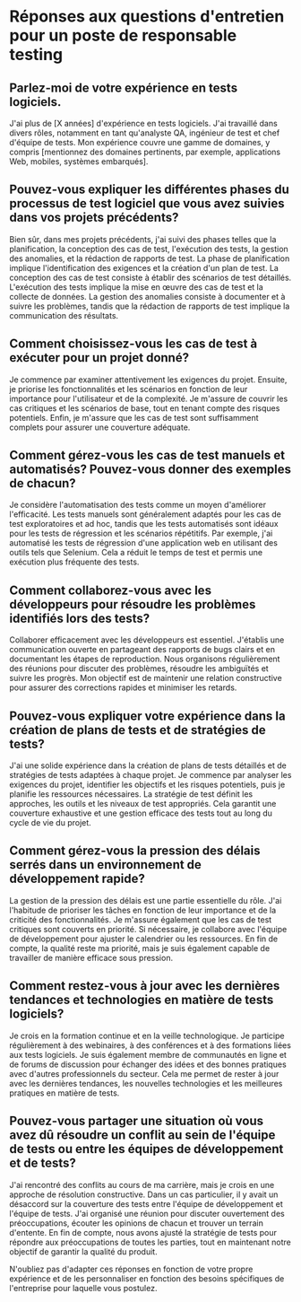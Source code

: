 # Réponses aux questions d'entretien pour un poste de responsable testing

## Parlez-moi de votre expérience en tests logiciels.

J'ai plus de [X années] d'expérience en tests logiciels. J'ai travaillé dans divers rôles, notamment en tant qu'analyste QA, ingénieur de test et chef d'équipe de tests. Mon expérience couvre une gamme de domaines, y compris [mentionnez des domaines pertinents, par exemple, applications Web, mobiles, systèmes embarqués].

## Pouvez-vous expliquer les différentes phases du processus de test logiciel que vous avez suivies dans vos projets précédents?

Bien sûr, dans mes projets précédents, j'ai suivi des phases telles que la planification, la conception des cas de test, l'exécution des tests, la gestion des anomalies, et la rédaction de rapports de test. La phase de planification implique l'identification des exigences et la création d'un plan de test. La conception des cas de test consiste à établir des scénarios de test détaillés. L'exécution des tests implique la mise en œuvre des cas de test et la collecte de données. La gestion des anomalies consiste à documenter et à suivre les problèmes, tandis que la rédaction de rapports de test implique la communication des résultats.

## Comment choisissez-vous les cas de test à exécuter pour un projet donné?

Je commence par examiner attentivement les exigences du projet. Ensuite, je priorise les fonctionnalités et les scénarios en fonction de leur importance pour l'utilisateur et de la complexité. Je m'assure de couvrir les cas critiques et les scénarios de base, tout en tenant compte des risques potentiels. Enfin, je m'assure que les cas de test sont suffisamment complets pour assurer une couverture adéquate.

## Comment gérez-vous les cas de test manuels et automatisés? Pouvez-vous donner des exemples de chacun?

Je considère l'automatisation des tests comme un moyen d'améliorer l'efficacité. Les tests manuels sont généralement adaptés pour les cas de test exploratoires et ad hoc, tandis que les tests automatisés sont idéaux pour les tests de régression et les scénarios répétitifs. Par exemple, j'ai automatisé les tests de régression d'une application web en utilisant des outils tels que Selenium. Cela a réduit le temps de test et permis une exécution plus fréquente des tests.

## Comment collaborez-vous avec les développeurs pour résoudre les problèmes identifiés lors des tests?

Collaborer efficacement avec les développeurs est essentiel. J'établis une communication ouverte en partageant des rapports de bugs clairs et en documentant les étapes de reproduction. Nous organisons régulièrement des réunions pour discuter des problèmes, résoudre les ambiguïtés et suivre les progrès. Mon objectif est de maintenir une relation constructive pour assurer des corrections rapides et minimiser les retards.

## Pouvez-vous expliquer votre expérience dans la création de plans de tests et de stratégies de tests?

J'ai une solide expérience dans la création de plans de tests détaillés et de stratégies de tests adaptées à chaque projet. Je commence par analyser les exigences du projet, identifier les objectifs et les risques potentiels, puis je planifie les ressources nécessaires. La stratégie de test définit les approches, les outils et les niveaux de test appropriés. Cela garantit une couverture exhaustive et une gestion efficace des tests tout au long du cycle de vie du projet.

## Comment gérez-vous la pression des délais serrés dans un environnement de développement rapide?

La gestion de la pression des délais est une partie essentielle du rôle. J'ai l'habitude de prioriser les tâches en fonction de leur importance et de la criticité des fonctionnalités. Je m'assure également que les cas de test critiques sont couverts en priorité. Si nécessaire, je collabore avec l'équipe de développement pour ajuster le calendrier ou les ressources. En fin de compte, la qualité reste ma priorité, mais je suis également capable de travailler de manière efficace sous pression.

## Comment restez-vous à jour avec les dernières tendances et technologies en matière de tests logiciels?

Je crois en la formation continue et en la veille technologique. Je participe régulièrement à des webinaires, à des conférences et à des formations liées aux tests logiciels. Je suis également membre de communautés en ligne et de forums de discussion pour échanger des idées et des bonnes pratiques avec d'autres professionnels du secteur. Cela me permet de rester à jour avec les dernières tendances, les nouvelles technologies et les meilleures pratiques en matière de tests.

## Pouvez-vous partager une situation où vous avez dû résoudre un conflit au sein de l'équipe de tests ou entre les équipes de développement et de tests?

J'ai rencontré des conflits au cours de ma carrière, mais je crois en une approche de résolution constructive. Dans un cas particulier, il y avait un désaccord sur la couverture des tests entre l'équipe de développement et l'équipe de tests. J'ai organisé une réunion pour discuter ouvertement des préoccupations, écouter les opinions de chacun et trouver un terrain d'entente. En fin de compte, nous avons ajusté la stratégie de tests pour répondre aux préoccupations de toutes les parties, tout en maintenant notre objectif de garantir la qualité du produit.

N'oubliez pas d'adapter ces réponses en fonction de votre propre expérience et de les personnaliser en fonction des besoins spécifiques de l'entreprise pour laquelle vous postulez.
